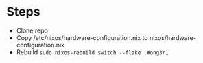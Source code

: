 # Steps
- Clone repo
- Copy /etc/nixos/hardware-configuration.nix to nixos/hardware-configuration.nix
- Rebuild `sudo nixos-rebuild switch --flake .#ong3r1`
